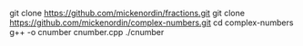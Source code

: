 git clone https://github.com/mickenordin/fractions.git
git clone https://github.com/mickenordin/complex-numbers.git
cd complex-numbers 
g++ -o cnumber cnumber.cpp
./cnumber
